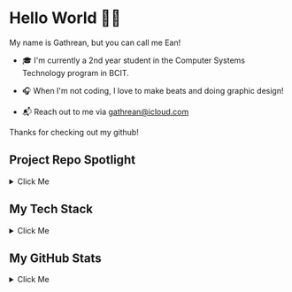 # Hello World 👋🏽

My name is Gathrean, but you can call me Ean!

- 🎓 I'm currently a 2nd year student in the Computer Systems Technology program in BCIT.

- 🎧 When I'm not coding, I love to make beats and doing graphic design!

- 📬 Reach out to me via gathrean@icloud.com

Thanks for checking out my github! 

## Project Repo Spotlight

<details>
  <summary>Click Me</summary>
  (Click on image to visit their GitHub repo)

[![CareLink](https://github.com/gathrean/gathrean/assets/77172769/9b88ca72-93c4-4682-abd5-697c5032e979)](https://github.com/BardiaTiM/CareLink)
[![Nebula](https://github.com/gathrean/gathrean/assets/77172769/6b7deef7-c0a4-4439-9cf0-e35eedb3fdf1)](https://github.com/gathrean/Nebula)
[![OrcaSwipe](https://github.com/gathrean/gathrean/assets/77172769/07e9aeac-f21c-49a9-901d-bc9d2b8ac789)](https://github.com/gathrean/OrcaSwipe)
[![DungeonQuad](https://github.com/gathrean/gathrean/assets/77172769/907c905f-697f-47a8-9d0d-44670e917abd)](https://github.com/BardiaTiM/DungeonQuad)
[![Jeoparody!](https://github.com/gathrean/gathrean/assets/77172769/803d4641-57b6-4da8-b0dd-084c47ef719d)](https://github.com/RavdeepAulakh/Jeoparody)

</details>


## My Tech Stack

<details> <summary>Click Me</summary>

#### 🪴 Currently Learning

> [![Currently Learning](https://skillicons.dev/icons?i=ts,tailwind,postgres,cs,swift,postman,unity,rider)]([https://skillicons.dev](https://github.com/gathrean/))

#### 👁️ Frontend Development

> [![Frontend](https://skillicons.dev/icons?i=html,css,js,react,nextjs,bootstrap,figma)](https://github.com/gathrean/)

#### ⚙️ Backend Development

> [![Backend](https://skillicons.dev/icons?i=express,npm,nodejs,mysql,sqlite)]([https://skillicons.dev](https://github.com/gathrean/))

#### 💻 Programming Languages

> [![Languages](https://skillicons.dev/icons?i=java,kotlin,c,cpp,r)]([https://skillicons.dev](https://github.com/gathrean/))

#### 🛠️ Development Tools

> [![IDEs](https://skillicons.dev/icons?i=vscode,androidstudio,clion,git,github,cmake,firebase,gradle,vercel,netlify)]([https://skillicons.dev](https://github.com/gathrean/))

#### 🪐 Other 
> [![Other](https://skillicons.dev/icons?i=apple,ableton,ps,md,notion,obsidian)]([https://skillicons.dev](https://github.com/gathrean/))
</details>

## My GitHub Stats
<details>
  <summary>Click Me</summary>
  
![Gathrean's GitHub stats](https://github-readme-stats.vercel.app/api?username=gathrean&theme=gotham&show_icons=true&hide_border=true&border_radius=0)
[![GitHub Streak](https://streak-stats.demolab.com?user=gathrean&theme=gotham&hide_border=true&border_radius=0&date_format=M%20j%5B%2C%20Y%5D)](https://git.io/streak-stats)
![Top Langs](https://github-readme-stats.vercel.app/api/top-langs/?username=gathrean&layout=donut&theme=gotham&hide_border=true&border_radius=0&langs_count=10)
</details>


<!--
**gathrean/gathrean** is a ✨ _special_ ✨ repository because its `README.md` (this file) appears on your GitHub profile.

Here are some ideas to get you started:

- 🔭 I’m currently working on ...
- 🌱 I’m currently learning ...
- 👯 I’m looking to collaborate on ...
- 🤔 I’m looking for help with ...
- 💬 Ask me about ...
- 📫 How to reach me: ...
- 😄 Pronouns: ...
- ⚡ Fun fact: ...
-->
